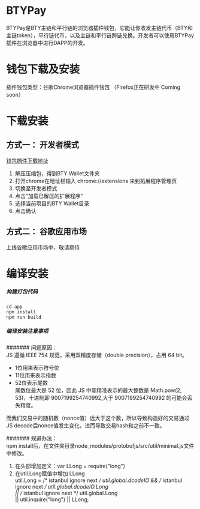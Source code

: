 # BTYPay
BTYPay是BTY主链和平行链的浏览器插件钱包，它能让你收发主链代币（BTY和主链token），平行链代币，以及主链和平行链跨链兑换。开发者可以使用BTYPay插件在浏览器中进行DAPP的开发。

# 钱包下载及安装
插件钱包类型：谷歌Chrome浏览器插件钱包 （Firefox正在研发中 Coming soon）

# 下载安装
## 方式一： 开发者模式
[钱包插件下载地址](https://github.com/33cn/btypay/releases/download/0.1/BTY_Wallet.zip)

1. 解压压缩包，得到BTY Wallet文件夹
2. 打开chrome在地址栏输入 chrome://extensions 来到拓展程序管理页
3. 切换至开发者模式
4. 点击"加载已解压的扩展程序"
5. 选择当前项目的BTY Wallet目录
6. 点击确认

## 方式二： 谷歌应用市场
上线谷歌应用市场中，敬请期待

# 编译安装
##### 构建打包代码
```
cd app
npm install
npm run build
```
##### 编译安装注意事项  
####### 问题原因：  
JS 遵循 IEEE 754 规范，采用双精度存储（double precision），占用 64 bit。  
* 1位用来表示符号位  
* 11位用来表示指数  
* 52位表示尾数  
尾数位最大是 52 位，因此 JS 中能精准表示的最大整数是 Math.pow(2, 53)，十进制即 9007199254740992,大于 9007199254740992 的可能会丢失精度。 

而我们交易中的随机数（nonce值）远大于这个数，所以导致构造好的交易通过JS decode后nonce值发生变化，进而导致交易hash和之前不一致。 

####### 规避办法：  
npm install后，在文件夹目录node_modules/protobufjs/src/util/minimal.js文件中修改。 
1. 在头部增加定义：var LLong = require("long")  
2. 在util.Long赋值中增加 LLong  
util.Long = /* istanbul ignore next */ util.global.dcodeIO && /* istanbul ignore next */ util.global.dcodeIO.Long  
         || /* istanbul ignore next */ util.global.Long  
         || util.inquire("long") || LLong;  
